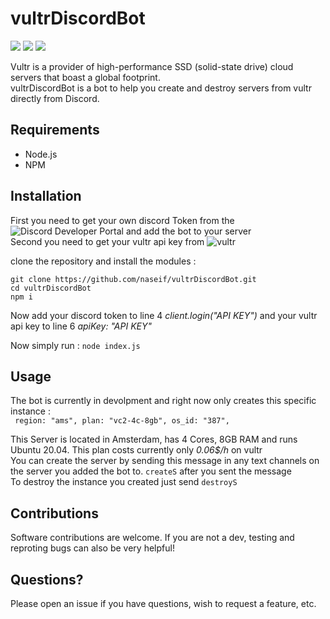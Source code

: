 # vultrDiscordBot

![](https://img.shields.io/github/license/naseif/vultrDiscordBot?color=blue&style=flat-square) ![](https://img.shields.io/github/issues/naseif/vultrDiscordBot?style=flat-square) ![](https://img.shields.io/github/issues-pr/naseif/vultrDiscordBot?style=flat-square)

Vultr is a provider of high-performance SSD (solid-state drive) cloud servers that boast a global footprint. <br/>
vultrDiscordBot is a bot to help you create and destroy servers from vultr directly from Discord.

## Requirements

- Node.js
- NPM

## Installation

First you need to get your own discord Token from the ![Discord Developer Portal](https://discord.com/developers/applications) and add the bot to your server <br/>
Second you need to get your vultr api key from ![vultr](https://my.vultr.com/settings/#settingsapi)

clone the repository and install the modules :

`git clone https://github.com/naseif/vultrDiscordBot.git` <br/>
`cd vultrDiscordBot` <br/>
`npm i`

Now add your discord token to line 4 _client.login("API KEY")_ and your vultr api key to line 6 _apiKey: "API KEY"_

Now simply run : `node index.js`

## Usage

The bot is currently in devolpment and right now only creates this specific instance : <br/>
` region: "ams", plan: "vc2-4c-8gb", os_id: "387",`

This Server is located in Amsterdam, has 4 Cores, 8GB RAM and runs Ubuntu 20.04. This plan costs currently only _0.06$/h_ on vultr <br/>
You can create the server by sending this message in any text channels on the server you added the bot to. `createS` after you sent the message <br/>
To destroy the instance you created just send `destroyS`

## Contributions

Software contributions are welcome. If you are not a dev, testing and reproting bugs can also be very helpful!

## Questions?

Please open an issue if you have questions, wish to request a feature, etc.
